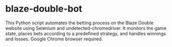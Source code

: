 # blaze-double-bot
This Python script automates the betting process on the Blaze Double website using Selenium and undetected-chromedriver. It monitors the game state, places bets according to a predefined strategy, and handles winnings and losses. Google Chrome browser required.
